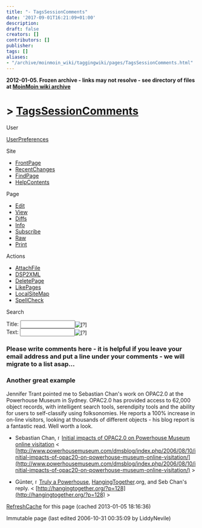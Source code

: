 ```yaml
---
title: "- TagsSessionComments"
date: '2017-09-01T16:21:09+01:00'
description: 
draft: false
creators: []
contributors: []
publisher: 
tags: []
aliases:
- "/archive/moinmoin_wiki/taggingwiki/pages/TagsSessionComments.html"
---
```


**2012-01-05. Frozen archive - links may not resolve - see directory of files at [MoinMoin wiki archive](/moinmoin-wiki-archive/)**

# > [TagsSessionComments](http://dublincore.org/taggingwiki/TagsSessionComments?action=fullsearch&value=TagsSessionComments&literal=1&case=1&context=40 "Click here to do a full-text search for this title")

User

 [UserPreferences](http://dublincore.org/taggingwiki/UserPreferences)
  

Site

- [FrontPage](http://dublincore.org/taggingwiki/FrontPage)
- [RecentChanges](http://dublincore.org/taggingwiki/RecentChanges)
- [FindPage](http://dublincore.org/taggingwiki/FindPage)
- [HelpContents](http://dublincore.org/taggingwiki/HelpContents)

Page

- [Edit](http://dublincore.org/taggingwiki/TagsSessionComments?action=edit "Edit")
- [View](http://dublincore.org/taggingwiki/TagsSessionComments "View")
- [Diffs](http://dublincore.org/taggingwiki/TagsSessionComments?action=diff "Diffs")
- [Info](http://dublincore.org/taggingwiki/TagsSessionComments?action=info "Info")
- [Subscribe](http://dublincore.org/taggingwiki/TagsSessionComments?action=subscribe "Subscribe")
- [Raw](http://dublincore.org/taggingwiki/TagsSessionComments?action=raw "Raw")
- [Print](http://dublincore.org/taggingwiki/TagsSessionComments?action=print "Print")

Actions

- [AttachFile](http://dublincore.org/taggingwiki/TagsSessionComments?action=AttachFile)
- [DSP2XML](http://dublincore.org/taggingwiki/TagsSessionComments?action=DSP2XML)
- [DeletePage](http://dublincore.org/taggingwiki/TagsSessionComments?action=DeletePage)
- [LikePages](http://dublincore.org/taggingwiki/TagsSessionComments?action=LikePages)
- [LocalSiteMap](http://dublincore.org/taggingwiki/TagsSessionComments?action=LocalSiteMap)
- [SpellCheck](http://dublincore.org/taggingwiki/TagsSessionComments?action=SpellCheck)

Search

<form method="POST" action="/taggingwiki/TagsSessionComments">
<p>
<input name="action" value="inlinesearch" type="hidden">
<input name="context" value="40" type="hidden">
Title: <input name="text_title" size="15" maxlength="50" type="text"><input src="TagsSessionComments_files/moin-search.png" name="button_title" alt="[?]" type="image"><br>Text: <input name="text_full" size="15" maxlength="50" type="text"><input src="TagsSessionComments_files/moin-search.png" name="button_full" alt="[?]" type="image">
</p>
</form>

### Please write comments here - it is helpful if you leave your email address and put a line under your comments - we will migrate to a list asap...

### Another great example
Jennifer Trant pointed me to Sebastian Chan's work on OPAC2.0 at the Powerhouse Museum in Sydney. OPAC2.0 has provided access to 62,000 object records, with intelligent search tools, serendipity tools and the ability for users to self-classify using folksonomies. He reports a 100% increase in on-line visitors, looking at thousands of different objects - his blog report is a fantastic read. Well worth a look. 

+ Sebastian Chan, [<img src="TagsSessionComments_files/moin-www.png" alt="[WWW]" height="11" width="11">Initial impacts of OPAC2.0 on Powerhouse Museum online visitation](http://www.powerhousemuseum.com/dmsblog/index.php/2006/08/10/initial-impacts-of-opac20-on-powerhouse-museum-online-visitation/) < [http://www.powerhousemuseum.com/dmsblog/index.php/2006/08/10/initial-impacts-of-opac20-on-powerhouse-museum-online-visitation/](http://www.powerhousemuseum.com/dmsblog/index.php/2006/08/10/initial-impacts-of-opac20-on-powerhouse-museum-online-visitation/) >

+ Günter, [<img src="TagsSessionComments_files/moin-www.png" alt="[WWW]" height="11" width="11">Truly a Powerhouse](http://hangingtogether.org/?p=128), [HangingTogether](http://dublincore.org/taggingwiki/HangingTogether).org, and Seb Chan's reply. < [http://hangingtogether.org/?p=128](http://hangingtogether.org/?p=128) >

 [RefreshCache](http://dublincore.org/taggingwiki/TagsSessionComments?action=refresh&arena=Page.py&key=TagsSessionComments.text_html) for this page (cached 2013-01-05 18:16:36)  

Immutable page (last edited 2006-10-31 00:35:09 by LiddyNevile)

